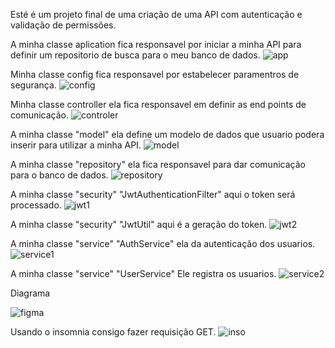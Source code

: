 Esté é um projeto final de uma criação de uma API com autenticação e validação de permissões.


A minha classe aplication fica responsavel por iniciar a minha API para definir um repositorio de busca para o meu banco de dados.
![app](https://github.com/Lucasilva-tg/Sistema-de-Autentica-o/assets/101115192/243d4582-bb4b-468b-a212-9e7bfe6d76e6)

Minha classe config fica responsavel por estabelecer paramentros de segurança.
![config](https://github.com/Lucasilva-tg/Sistema-de-Autentica-o/assets/101115192/2440196b-6b1c-44e9-90d1-eda6bb6bd1b2)

Minha classe controller ela fica responsavel em definir as end points de comunicação.
![controler](https://github.com/Lucasilva-tg/Sistema-de-Autentica-o/assets/101115192/c7d6d1b6-286f-4103-a952-65a1e28ee783)

A minha classe "model" ela define um modelo de dados que usuario podera inserir para utilizar a minha API.
![model](https://github.com/Lucasilva-tg/Sistema-de-Autentica-o/assets/101115192/1b55c7ad-9ad6-42e8-aa4a-48862a1152d6)

A minha classe "repository" ela fica responsavel para dar comunicação para o banco de dados.
![repository](https://github.com/Lucasilva-tg/Sistema-de-Autentica-o/assets/101115192/901502be-ec10-4980-b03b-32536da407f4)

A minha classe "security" "JwtAuthenticationFilter" aqui o token será processado.
![jwt1](https://github.com/Lucasilva-tg/Sistema-de-Autentica-o/assets/101115192/23bd197a-ddde-4a3d-9f5a-f9e9abe46574)

A minha classe "security" "JwtUtil" aqui é a geração do token.
![jwt2](https://github.com/Lucasilva-tg/Sistema-de-Autentica-o/assets/101115192/d715aaa2-4f71-4c3e-9e09-9fd5a2979463)

A minha classe "service" "AuthService" ela da autenticação dos usuarios.
![service1](https://github.com/Lucasilva-tg/Sistema-de-Autentica-o/assets/101115192/5587dc91-bda9-4a15-b8ae-10ad8ed272a3)

A minha classe "service" "UserService" Ele registra os usuarios.
![service2](https://github.com/Lucasilva-tg/Sistema-de-Autentica-o/assets/101115192/78e2c6e3-6932-45b2-99ff-7e5800a6d1fb)


Diagrama

![figma](https://github.com/Lucasilva-tg/Sistema-de-Autentica-o/assets/101115192/ebd04f34-40d6-4ae7-a5ee-237935e205d6)

Usando o insomnia consigo fazer requisição GET.
![inso](https://github.com/Lucasilva-tg/Sistema-de-Autentica-o/assets/101115192/461d14af-ac87-4410-82f2-93dc3ba9ee47)


